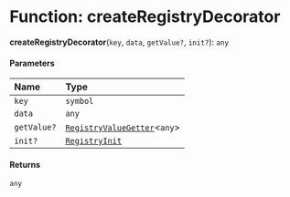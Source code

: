 # Function: createRegistryDecorator

**createRegistryDecorator**(`key`, `data`, `getValue?`, `init?`): `any`

#### Parameters

| Name | Type |
| :------ | :------ |
| `key` | `symbol` |
| `data` | `any` |
| `getValue?` | [`RegistryValueGetter`](/en/auto-docs/playground-react/interfaces/RegistryValueGetter.md)<`any`> |
| `init?` | [`RegistryInit`](/en/auto-docs/playground-react/interfaces/RegistryInit.md) |

#### Returns

`any`
